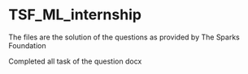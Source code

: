 # TSF_ML_internship
The files are the solution of the questions as provided by The Sparks Foundation


Completed all task of the question docx
